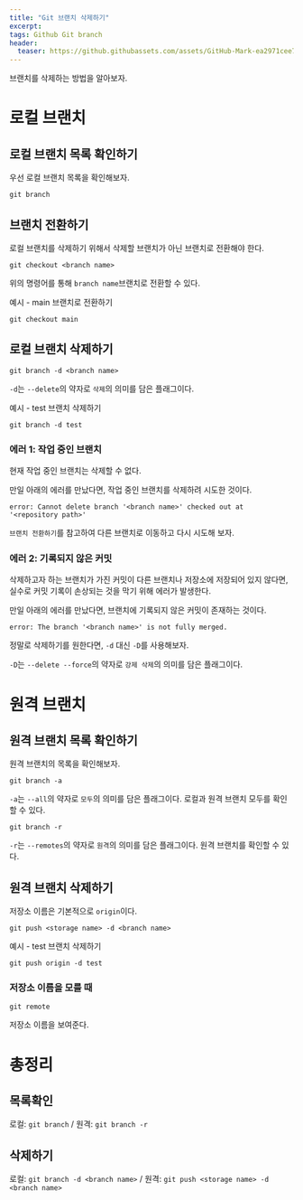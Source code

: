 ```yaml
---
title: "Git 브랜치 삭제하기"
excerpt: 
tags: Github Git branch 
header:
  teaser: https://github.githubassets.com/assets/GitHub-Mark-ea2971cee799.png
---
```


브랜치를 삭제하는 방법을 알아보자.

# 로컬 브랜치

## 로컬 브랜치 목록 확인하기

우선 로컬 브랜치 목록을 확인해보자.

```
git branch
```

## 브랜치 전환하기

로컬 브랜치를 삭제하기 위해서 삭제할 브랜치가 아닌 브랜치로 전환해야 한다.

```
git checkout <branch name>
```
위의 명령어를 통해 `branch name`브랜치로 전환할 수 있다.

예시 - main 브랜치로 전환하기
```
git checkout main
```


## 로컬 브랜치 삭제하기


```
git branch -d <branch name>
```

`-d`는 `--delete`의 약자로 `삭제`의 의미를 담은 플래그이다.

예시 - test 브랜치 삭제하기
```
git branch -d test
```

### 에러 1: 작업 중인 브랜치
현재 작업 중인 브랜치는 삭제할 수 없다. 

만일 아래의 에러를 만났다면, 작업 중인 브랜치를 삭제하려 시도한 것이다.
```
error: Cannot delete branch '<branch name>' checked out at '<repository path>'
```
`브랜치 전환하기`를 참고하여 다른 브랜치로 이동하고 다시 시도해 보자.

### 에러 2: 기록되지 않은 커밋
삭제하고자 하는 브랜치가 가진 커밋이 다른 브랜치나 저장소에 저장되어 있지 않다면, 실수로 커밋 기록이 손상되는 것을 막기 위해 에러가 발생한다. 

만일 아래의 에러를 만났다면, 브랜치에 기록되지 않은 커밋이 존재하는 것이다.
```
error: The branch '<branch name>' is not fully merged.
```
정말로 삭제하기를 원한다면, `-d` 대신 `-D`를 사용해보자.

`-D`는 `--delete --force`의 약자로 `강제 삭제`의 의미를 담은 플래그이다.

# 원격 브랜치

## 원격 브랜치 목록 확인하기
원격 브랜치의 목록을 확인해보자.
```
git branch -a
```
`-a`는 `--all`의 약자로 `모두`의 의미를 담은 플래그이다. 로컬과 원격 브랜치 모두를 확인할 수 있다.

```
git branch -r
```
`-r`는 `--remotes`의 약자로 `원격`의 의미를 담은 플래그이다. 원격 브랜치를 확인할 수 있다.

## 원격 브랜치 삭제하기
저장소 이름은 기본적으로 `origin`이다.
```
git push <storage name> -d <branch name>
```

예시 - test 브랜치 삭제하기
```
git push origin -d test
```

### 저장소 이름을 모를 때
```
git remote
```
저장소 이름을 보여준다.

# 총정리
## 목록확인
로컬: `git branch` / 원격: `git branch -r`
## 삭제하기
로컬: `git branch -d <branch name>` / 원격: `git push <storage name> -d <branch name>`
